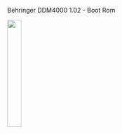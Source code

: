 Behringer DDM4000 1.02 - Boot Rom

<img src="https://camo.githubusercontent.com/18e500e0611b6bfb248d96157f41fc5d5046ff375455448ff86053264509dbb7/68747470733a2f2f64316165726933747933697a6e732e636c6f756466726f6e742e6e65742f6d656469612f32322f3232313533362f313230302f707265766965772e6a7067" width="25%"></img>
